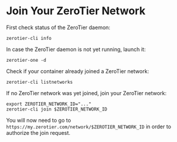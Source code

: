 # Join Your ZeroTier Network

First check status of the ZeroTier daemon:
```shell
zerotier-cli info
```

In case the ZeroTier daemon is not yet running, launch it:
```shell
zerotier-one -d
```

Check if your container already joined a ZeroTier network:
```shell
zerotier-cli listnetworks
```

If no ZeroTier network was yet joined, join your ZeroTier network:
```shell
export ZEROTIER_NETWORK_ID="..."
zerotier-cli join $ZEROTIER_NETWORK_ID
```

You will now need to go to `https://my.zerotier.com/network/$ZEROTIER_NETWORK_ID` in order to authorize the join request.
